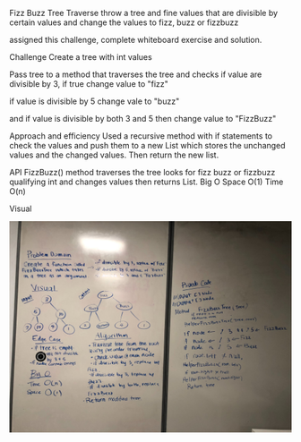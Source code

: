 Fizz Buzz Tree
Traverse throw a tree and fine values that are divisible by certain values and change the values to fizz, buzz or fizzbuzz

assigned this challenge, complete whiteboard exercise and solution.

Challenge
Create a tree with int values

Pass tree to a method that traverses the tree and checks if value are divisible by 3, if true change value to "fizz"

if value is divisible by 5 change vale to "buzz"

and if value is divisible by both 3 and 5 then change value to "FizzBuzz"

Approach and efficiency
Used a recursive method with if statements to check the values and push them to a new List which stores the unchanged values and the changed values. Then return the new list.

API
FizzBuzz() method traverses the tree looks for fizz buzz or fizzbuzz qualifying int and changes values then returns List. 
Big O 
Space O(1) 
Time O(n)

Visual



![Whiteboard](https://github.com/rynnnaa/data-structures-and-algorithms/blob/master/assets/FizzBuzzTree.jpg)
